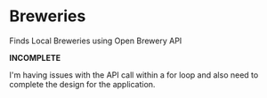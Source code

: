 # Breweries
Finds Local Breweries using Open Brewery API

**INCOMPLETE**

I'm having issues with the API call within a for loop and also need to complete the design for the application.

